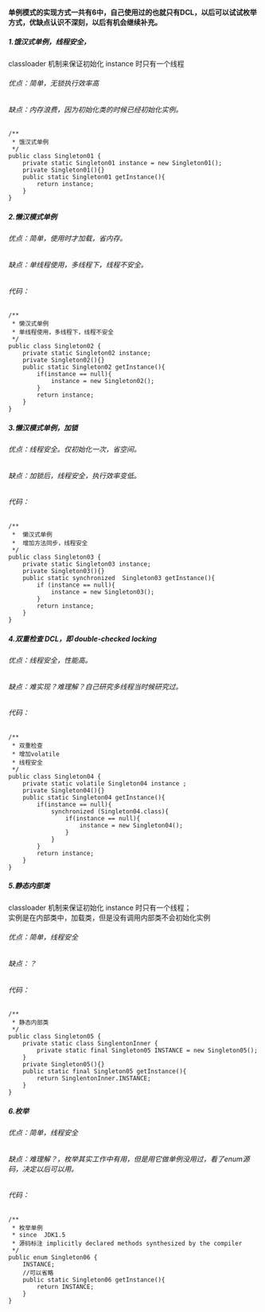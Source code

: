 #### 单例模式的实现方式一共有6中，自己使用过的也就只有DCL，以后可以试试枚举方式，优缺点认识不深刻，以后有机会继续补充。
##### 1.饿汉式单例，线程安全，
classloader 机制来保证初始化 instance 时只有一个线程
###### 优点：简单，无锁执行效率高
###### 缺点：内存浪费，因为初始化类的时候已经初始化实例。
```
/**
 * 饿汉式单例
 */
public class Singleton01 {
    private static Singleton01 instance = new Singleton01();
    private Singleton01(){}
    public static Singleton01 getInstance(){
        return instance;
    }
}

```
##### 2.懒汉模式单例
###### 优点：简单，使用时才加载，省内存。
###### 缺点：单线程使用，多线程下，线程不安全。
###### 代码：
```
/**
 * 懒汉式单例
 * 单线程使用，多线程下，线程不安全
 */
public class Singleton02 {
    private static Singleton02 instance;
    private Singleton02(){}
    public static Singleton02 getInstance(){
        if(instance == null){
            instance = new Singleton02();
        }
        return instance;
    }
}

```
##### 3.懒汉模式单例，加锁
###### 优点：线程安全。仅初始化一次，省空间。
###### 缺点：加锁后，线程安全，执行效率变低。
###### 代码：
```
/**
 *  懒汉式单例
 *  增加方法同步，线程安全
 */
public class Singleton03 {
    private static Singleton03 instance;
    private Singleton03(){}
    public static synchronized  Singleton03 getInstance(){
        if (instance == null){
            instance = new Singleton03();
        }
        return instance;
    }
}

```
##### 4.双重检查 DCL，即 double-checked locking
###### 优点：线程安全，性能高。
###### 缺点：难实现？难理解？自己研究多线程当时候研究过。
###### 代码：
```
/**
 * 双重检查
 * 增加volatile
 * 线程安全
 */
public class Singleton04 {
    private static volatile Singleton04 instance ;
    private Singleton04(){}
    public static Singleton04 getInstance(){
        if(instance == null){
            synchronized (Singleton04.class){
                if(instance == null){
                    instance = new Singleton04();
                }
            }
        }
        return instance;
    }
}

```
##### 5.静态内部类
classloader 机制来保证初始化 instance 时只有一个线程；</br>
实例是在内部类中，加载类，但是没有调用内部类不会初始化实例
###### 优点：简单，线程安全
###### 缺点：？
###### 代码：
```
/**
 * 静态内部类
 */
public class Singleton05 {
    private static class SinglentonInner {
        private static final Singleton05 INSTANCE = new Singleton05();
    }
    private Singleton05(){}
    public static final Singleton05 getInstance(){
        return SinglentonInner.INSTANCE;
    }
}
  ```
##### 6.枚举
###### 优点：简单，线程安全
###### 缺点：难理解？，枚举其实工作中有用，但是用它做单例没用过，看了enum源码，决定以后可以用。
###### 代码：
```
/**
 * 枚举单例
 * since  JDK1.5
 * 源码标注 implicitly declared methods synthesized by the compiler
 */
public enum Singleton06 {
    INSTANCE;
    //可以省略
    public static Singleton06 getInstance(){
        return INSTANCE;
    }
}

```


